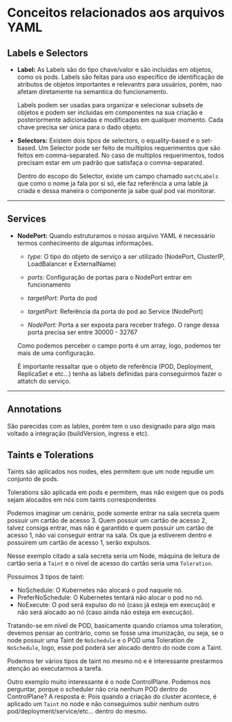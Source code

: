 # Conceitos relacionados aos arquivos YAML

## Labels e Selectors

- <strong>Label:</strong> As Labels são do tipo chave/valor e são incluidas em objetos, como os pods. Labels são feitas para uso específico de identificação de atributos de objetos importantes e relevantrs para usuários, porém, nao afetam diretamente na semantica do funcionamento.

  Labels podem ser usadas para organizar e selecionar subsets de objetos e podem ser incluidas em componentes na sua criação e posteriormente adicionadas e modificadas em qualquer momento. Cada chave precisa ser única para o dado objeto.

- <strong>Selectors:</strong> Existem dois tipos de selectors, o equality-based e o set-based. Um Selector pode ser feito de muiltiplos requerimentos que são feitos em comma-separated. No caso de multiplos requerimentos, todos precisam estar em um padrão que satisfaça o comma-separated.

  Dentro do escopo do Selector, existe um campo chamado ``matchLabels`` que como o nome ja fala por si só, ele faz referência a uma lable já criada e dessa maneira o componente ja sabe qual pod vai monitorar.
---

## Services

- <strong>NodePort:</strong> Quando estruturamos o nosso arquivo YAML é necessário termos conhecimento de algumas informações.

   - *type:* O tipo do objeto de serviço a ser utilizado (NodePort, ClusterIP, LoadBalancer e ExternalName)

   - *ports:* Configuração de portas para o NodePort entrar em funcionamento

   - *targetPort:* Porta do pod

   - *targetPort:* Referência da porta do pod ao Service (NodePort)

   - *NodePort:* Porta a ser exposta para receber trafego. O range dessa porta precisa ser entre 30000 - 32767

  Como podemos perceber o campo ports é um array, logo, podemos ter mais de uma configuração.

  É importante ressaltar que o objeto de referência (POD, Deployment, ReplicaSet e etc...) tenha as labels definidas para conseguirmos fazer o attatch do serviço.
---

## Annotations

São parecidas com as lables, porém tem o uso designado para algo mais voltado a integração (buildVersion, ingress e etc).

## Taints e Tolerations

Taints são aplicados nos nodes, eles permitem que um node repudie um conjunto de pods.

Tolerations são aplicada em pods e permitem, mas não exigem que os pods sejam alocados em nós com taints correspondentes

Podemos imaginar um cenário, pode somente entrar na sala secreta quem possuir um cartão de acesso 3. Quem possuir um cartão de acesso 2, talvez consiga entrar, mas não é garantido e quem possuir um cartão de acesso 1, não vai conseguir entrar na sala. Os que ja estiverem dentro e possuirem um cartão de acesso 1, serão expulsos.

Nesse exemplo citado a sala secreta seria um Node, máquina de leitura de cartão seria a ``Taint`` e o nivel de acesso do cartão seria uma ``Toleration``.

Possuimos 3 tipos de taint:

- NoSchedule: O Kubernetes não alocará o pod naquele nó.
- PreferNoSchedule: O Kubernetes tentará não alocar o pod no nó.
- NoExecute: O pod será expulso do nó (caso já esteja em execução) e não será   alocado ao nó (caso ainda não esteja em execução).

Tratando-se em nível de POD, basicamente quando criamos uma toleration, devemos pensar ao contrário, como se fosse uma imunização, ou seja, se o node possuir uma Taint de ``NoSchedule`` e o POD uma Toleration de ``NoSchedule``, logo, esse pod poderá ser alocado dentro do node com a Taint.

Podemos ter vários tipos de taint no mesmo nó e é interessante prestarmos atenção ao executarmos a tarefa.

Outro exemplo muito interessante é o node ControlPlane. Podemos nos perguntar, porque o scheduler não cria nenhum POD dentro do ControlPlane? A resposta é: Pois quando a criação do cluster acontece, é aplicado um ``Taint`` no node e não conseguimos subir nenhum outro pod/deployment/service/etc... dentro do mesmo.